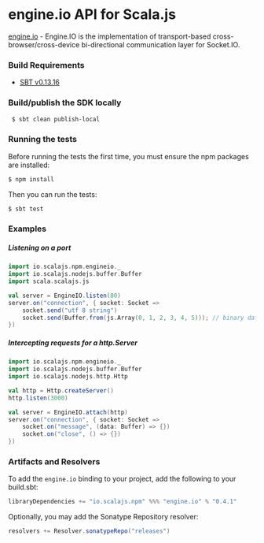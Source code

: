 engine.io API for Scala.js
================================
[engine.io](https://www.npmjs.com/package/engine.io) - Engine.IO is the implementation of transport-based 
cross-browser/cross-device bi-directional communication layer for Socket.IO.

### Build Requirements

* [SBT v0.13.16](http://www.scala-sbt.org/download.html)


### Build/publish the SDK locally

```bash
 $ sbt clean publish-local
```

### Running the tests

Before running the tests the first time, you must ensure the npm packages are installed:

```bash
$ npm install
```

Then you can run the tests:

```bash
$ sbt test
```

### Examples

##### Listening on a port

```scala
import io.scalajs.npm.engineio._
import io.scalajs.nodejs.buffer.Buffer
import scala.scalajs.js

val server = EngineIO.listen(80)
server.on("connection", { socket: Socket =>
    socket.send("utf 8 string")
    socket.send(Buffer.from(js.Array(0, 1, 2, 3, 4, 5))); // binary data
})
```

##### Intercepting requests for a http.Server

```scala
import io.scalajs.npm.engineio._
import io.scalajs.nodejs.buffer.Buffer
import io.scalajs.nodejs.http.Http 

val http = Http.createServer()
http.listen(3000)

val server = EngineIO.attach(http)
server.on("connection", { socket: Socket =>
    socket.on("message", (data: Buffer) => {})
    socket.on("close", () => {})
})
```

### Artifacts and Resolvers

To add the `engine.io` binding to your project, add the following to your build.sbt:  

```sbt
libraryDependencies += "io.scalajs.npm" %%% "engine.io" % "0.4.1"
```

Optionally, you may add the Sonatype Repository resolver:

```sbt   
resolvers += Resolver.sonatypeRepo("releases") 
```
